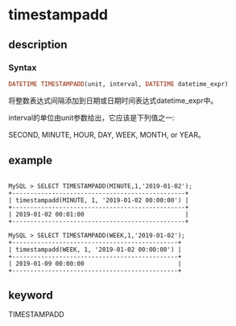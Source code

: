 # timestampadd

## description

### Syntax

```Haskell
DATETIME TIMESTAMPADD(unit, interval, DATETIME datetime_expr)
```

将整数表达式间隔添加到日期或日期时间表达式datetime_expr中。

interval的单位由unit参数给出，它应该是下列值之一:

SECOND, MINUTE, HOUR, DAY, WEEK, MONTH, or YEAR。

## example

```plain text

MySQL > SELECT TIMESTAMPADD(MINUTE,1,'2019-01-02');
+------------------------------------------------+
| timestampadd(MINUTE, 1, '2019-01-02 00:00:00') |
+------------------------------------------------+
| 2019-01-02 00:01:00                            |
+------------------------------------------------+

MySQL > SELECT TIMESTAMPADD(WEEK,1,'2019-01-02');
+----------------------------------------------+
| timestampadd(WEEK, 1, '2019-01-02 00:00:00') |
+----------------------------------------------+
| 2019-01-09 00:00:00                          |
+----------------------------------------------+
```

## keyword

TIMESTAMPADD
